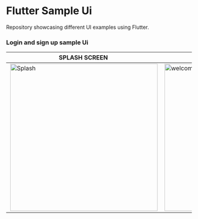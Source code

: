 # Flutter Sample Ui
Repository showcasing different UI examples using Flutter.

  ### Login and sign up sample  Ui
| SPLASH SCREEN | LOGIN PAGE | HOME PAGE | VIDEO |
|----------|----------|----------|----------|
|  <img align="right" alt="Splash" width="400" src="https://user-images.githubusercontent.com/75658401/212923725-fdb32f9c-a219-4c2c-9d5d-ecf47a6bb606.jpg">   |  <img align="right" alt="welcome" width="400" src="https://user-images.githubusercontent.com/75658401/212923740-778fa9ae-8377-430e-a864-deca1dab0937.jpg">   |  <img align="right" alt="login" width="400" src="https://user-images.githubusercontent.com/75658401/212924454-a97e8726-8340-4fdc-b318-5ac745fb005e.jpg"> |  <img align="right" alt="signup" width="400" src="https://user-images.githubusercontent.com/75658401/212923766-c5b70058-eba9-46ae-afcc-444aa2dde8be.jpg">  |

 


